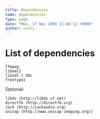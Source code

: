 ```yaml
---
title: Dependencies
name: dependencies
type: page
date: "Mon, 17 Nov 2008 21:46:12 +0000"
author: niels
---
```

# List of dependencies  


    ffmpeg  
    libxml2  
    libsdl / SDL  
    freetype2  


Optional:  


    libdv (http://libdv.sf.net)  
    directfb (http://directfb.org)  
    jack (http://jackaudio.org)  
    unicap (http://www.unicap-imaging.org/)